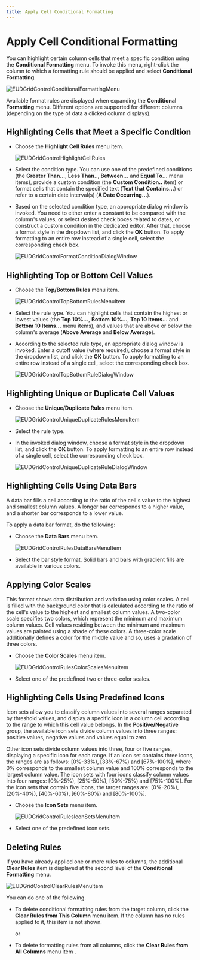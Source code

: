 ```yaml
---
title: Apply Cell Conditional Formatting
---
```

# Apply Cell Conditional Formatting
You can highlight certain column cells that meet a specific condition using the **Conditional Formatting** menu. To invoke this menu, right-click the column to which a formatting rule should be applied and select **Conditional Formatting**.

![EUDGridControlConditionalFormattingMenu](../../../images/Img25800.png)

Available format rules are displayed when expanding the **Conditional Formatting** menu. Different options are supported for different columns (depending on the type of data a clicked column displays).

## Highlighting Cells that Meet a Specific Condition
* Choose the **Highlight Cell Rules** menu item. 
	
	![EUDGridControlHighlightCellRules](../../../images/Img25801.png)
* Select the condition type. You can use one of the predefined conditions (the **Greater Than...**, **Less Than..**, **Between...** and **Equal To...** menu items), provide a custom condition (the **Custom Condition..** item) or format cells that contain the specified text (**Text that Contains...**) or refer to a certain date interval(s) (**A Date Occurring...**).
* Based on the selected condition type, an appropriate dialog window is invoked. You need to either enter a constant to be compared with the column's values, or select desired check boxes related to dates, or construct a custom condition in the dedicated editor. After that, choose a format style in the dropdown list, and click the **OK** button. To apply formatting to an entire row instead of a single cell, select the corresponding check box.
	
	![EUDGridControlFormatConditionDialogWindow](../../../images/Img25803.png)

## Highlighting Top or Bottom Cell Values
* Choose the **Top/Bottom Rules** menu item. 
	
	![EUDGridControlTopBottomRulesMenuItem](../../../images/Img25808.png)
* Select the rule type. You can highlight cells that contain the highest or lowest values (the **Top 10%...**, **Bottom 10%...**, **Top 10 Items...** and **Bottom 10 Items...** menu items), and values that are above or below the column's average (**Above Average** and **Below Average**).
* According to the selected rule type, an appropriate dialog window is invoked. Enter a cutoff value (where required), choose a format style in the dropdown list, and click the **OK** button. To apply formatting to an entire row instead of a single cell, select the corresponding check box.
	
	![EUDGridControlTopBottomRuleDialogWindow](../../../images/Img25809.png)

## Highlighting Unique or Duplicate Cell Values
* Choose the **Unique/Duplicate Rules** menu item. 
	
	![EUDGridControlUniqueDuplicateRulesMenuItem](../../../images/Img25810.png)
* Select the rule type.
* In the invoked dialog window, choose a format style in the dropdown list, and click the **OK** button. To apply formatting to an entire row instead of a single cell, select the corresponding check box.
	
	![EUDGridControlUniqueDuplicateRuleDialogWindow](../../../images/Img25811.png)

## Highlighting Cells Using Data Bars
A data bar fills a cell according to the ratio of the cell's value to the highest and smallest column values. A longer bar corresponds to a higher value, and a shorter bar corresponds to a lower value.

To apply a data bar format, do the following:
* Choose the **Data Bars** menu item. 
	
	![EUDGridControlRulesDataBarsMenuItem](../../../images/Img25821.png)
* Select the bar style format. Solid bars and bars with gradient fills are available in various colors.

## Applying Color Scales
This format shows data distribution and variation using color scales. A cell is filled with the background color that is calculated according to the ratio of the cell's value to the highest and smallest column values.
A two-color scale specifies two colors, which represent the minimum and maximum column values. Cell values residing between the minimum and maximum values are painted using a shade of these colors. A three-color scale additionally defines a color for the middle value and so, uses a gradation of three colors.
* Choose the **Color Scales** menu item. 
	
	![EUDGridControlRulesColorScalesMenuItem](../../../images/Img25825.png)
* Select one of the predefined two or three-color scales.

## Highlighting Cells Using Predefined Icons
Icon sets allow you to classify column values into several ranges separated by threshold values, and display a specific icon in a column cell according to the range to which this cell value belongs. In the **Positive/Negative** group, the available icon sets divide column values into three ranges: positive values, negative values and values equal to zero.

Other icon sets divide column values into three, four or five ranges, displaying a specific icon for each range. If an icon set contains three icons, the ranges are as follows: [0%-33%), [33%-67%) and [67%-100%], where 0% corresponds to the smallest column value and 100% corresponds to the largest column value. The icon sets with four icons classify column values into four ranges: [0%-25%), [25%-50%), [50%-75%) and [75%-100%]. For the icon sets that contain five icons, the target ranges are: [0%-20%), [20%-40%), [40%-60%), [60%-80%) and [80%-100%].
* Choose the **Icon Sets** menu item. 
	
	![EUDGridControlRulesIconSetsMenuItem](../../../images/Img25826.png)
* Select one of the predefined icon sets.

## Deleting Rules
If you have already applied one or more rules to columns, the additional **Clear Rules** item is displayed at the second level of the **Conditional Formatting** menu.

![EUDGridControlClearRulesMenuItem](../../../images/Img25807.png)

You can do one of the following.
* To delete conditional formatting rules from the target column, click the **Clear Rules from This Column** menu item. If the column has no rules applied to it, this item is not shown.
	
	or
* To delete formatting rules from all columns, click the **Clear Rules from All Columns** menu item .